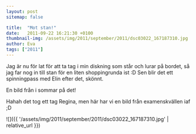 ```yaml
---
layout: post
sitemap: false

title:  "Mot stan!"
date:   2011-09-22 16:21:30 +0100
thumbnail-img: /assets/img/2011/september/2011/dsc03022_167187310.jpg
author: Eva
tags: ["2011"]
---
```


Jag är nu för lat för att ta tag i min diskning som står och lurar på bordet, så jag far nog in till stan för en liten shoppingrunda ist :D Sen blir det ett spinningpass med Elin efter det, skönnt.






En bild från i sommar på det!










Hahah det tog ett tag Regina, men här har vi en bild från examenskvällen iaf ;D

![]({{ '/assets/img/2011/september/2011/dsc03022_167187310.jpg'  | relative_url }})

